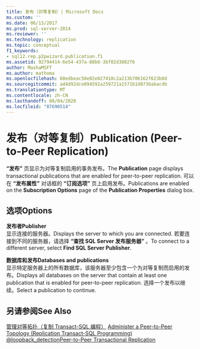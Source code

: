 ```yaml
---
title: 发布（对等复制）| Microsoft Docs
ms.custom: ''
ms.date: 06/13/2017
ms.prod: sql-server-2014
ms.reviewer: ''
ms.technology: replication
ms.topic: conceptual
f1_keywords:
- sql12.rep.p2pwizard.publication.f1
ms.assetid: 92794414-6e54-437a-88b6-3bf02d3802f6
author: MashaMSFT
ms.author: mathoma
ms.openlocfilehash: 68edbeac50e02e827418c2a213b706162f623b0d
ms.sourcegitcommit: ad4d92dce894592a259721a1571b1d8736abacdb
ms.translationtype: MT
ms.contentlocale: zh-CN
ms.lasthandoff: 08/04/2020
ms.locfileid: "87690514"
---
```

# <a name="publication-peer-to-peer-replication"></a><span data-ttu-id="b0c9c-102">发布（对等复制）</span><span class="sxs-lookup"><span data-stu-id="b0c9c-102">Publication (Peer-to-Peer Replication)</span></span>
  <span data-ttu-id="b0c9c-103">**“发布”** 页显示为对等复制启用的事务发布。</span><span class="sxs-lookup"><span data-stu-id="b0c9c-103">The **Publication** page displays transactional publications that are enabled for peer-to-peer replication.</span></span> <span data-ttu-id="b0c9c-104">可以在 **“发布属性”** 对话框的 **“订阅选项”** 页上启用发布。</span><span class="sxs-lookup"><span data-stu-id="b0c9c-104">Publications are enabled on the **Subscription Options** page of the **Publication Properties** dialog box.</span></span>  
  
## <a name="options"></a><span data-ttu-id="b0c9c-105">选项</span><span class="sxs-lookup"><span data-stu-id="b0c9c-105">Options</span></span>  
 <span data-ttu-id="b0c9c-106">**发布者**</span><span class="sxs-lookup"><span data-stu-id="b0c9c-106">**Publisher**</span></span>  
 <span data-ttu-id="b0c9c-107">显示连接的服务器。</span><span class="sxs-lookup"><span data-stu-id="b0c9c-107">Displays the server to which you are connected.</span></span> <span data-ttu-id="b0c9c-108">若要连接到不同的服务器，请选择 **“查找 SQL Server 发布服务器”** 。</span><span class="sxs-lookup"><span data-stu-id="b0c9c-108">To connect to a different server, select **Find SQL Server Publisher**.</span></span>  
  
 <span data-ttu-id="b0c9c-109">**数据库和发布**</span><span class="sxs-lookup"><span data-stu-id="b0c9c-109">**Databases and publications**</span></span>  
 <span data-ttu-id="b0c9c-110">显示特定服务器上的所有数据库，该服务器至少包含一个为对等复制而启用的发布。</span><span class="sxs-lookup"><span data-stu-id="b0c9c-110">Displays all databases on the server that contain at least one publication that is enabled for peer-to-peer replication.</span></span> <span data-ttu-id="b0c9c-111">选择一个发布以继续。</span><span class="sxs-lookup"><span data-stu-id="b0c9c-111">Select a publication to continue.</span></span>  
  
## <a name="see-also"></a><span data-ttu-id="b0c9c-112">另请参阅</span><span class="sxs-lookup"><span data-stu-id="b0c9c-112">See Also</span></span>  
 <span data-ttu-id="b0c9c-113">[管理对等拓扑（复制 Transact-SQL 编程）](administration/administer-a-peer-to-peer-topology-replication-transact-sql-programming.md) </span><span class="sxs-lookup"><span data-stu-id="b0c9c-113">[Administer a Peer-to-Peer Topology &#40;Replication Transact-SQL Programming&#41;](administration/administer-a-peer-to-peer-topology-replication-transact-sql-programming.md) </span></span>  
 [<span data-ttu-id="b0c9c-114">@loopback_detection</span><span class="sxs-lookup"><span data-stu-id="b0c9c-114">Peer-to-Peer Transactional Replication</span></span>](transactional/peer-to-peer-transactional-replication.md)  
  
  
